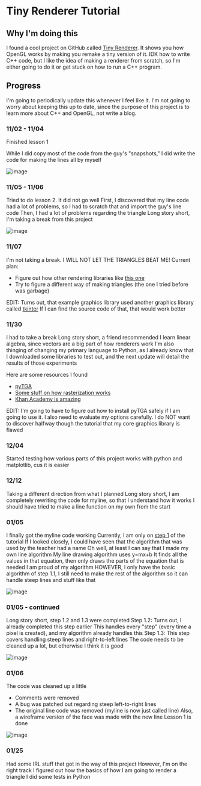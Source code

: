 # Tiny Renderer Tutorial

## Why I'm doing this

I found a cool project on GitHub called [Tiny Renderer](https://github.com/ssloy/tinyrenderer). It shows you how OpenGL works by making you remake a tiny version of it. IDK how to write C++ code, but I like the idea of making a renderer from scratch, so I'm either going to do it or get stuck on how to run a C++ program.

## Progress

I'm going to periodically update this whenever I feel like it. I'm not going to worry about keeping this up to date, since the purpose of this project is to learn more about C++ and OpenGL, not write a blog.

### 11/02 - 11/04

Finished lesson 1

While I did copy most of the code from the guy's "snapshots," I did write the code for making the lines all by myself

![image](display/lesson1_wireframe.tga)

### 11/05 - 11/06

Tried to do lesson 2. It did not go well
First, I discovered that my line code had a lot of problems, so I had to scratch that and import the guy's line code
Then, I had a lot of problems regarding the triangle
Long story short, I'm taking a break from this project

![image](display/lesson2_failedtriangles.tga)

### 11/07

I'm not taking a break. I WILL NOT LET THE TRIANGLES BEAT ME!
Current plan:
- Figure out how other rendering libraries like [this one](https://www.rose-hulman.edu/class/csse/resources/Python/ZelleGraphics.html)
- Try to figure a different way of making triangles (the one I tried before was garbage)

EDIT: Turns out, that example graphics library used another graphics library called [tkinter](https://realpython.com/python-gui-tkinter/)
      If I can find the source code of that, that would work better

### 11/30

I had to take a break
Long story short, a friend recommended I learn linear algebra, since vectors are a big part of how renderers work
I'm also thinging of changing my primary language to Python, as I already know that
I downloaded some libraries to test out, and the next update will detail the results of those experiments

Here are some resources I found
- [pyTGA](https://github.com/MircoT/pyTGA)
- [Some stuff on how rasterization works](https://www.scratchapixel.com/lessons/3d-basic-rendering/rasterization-practical-implementation/projection-stage.html)
- [Khan Academy is amazing](https://www.khanacademy.org/math/linear-algebra/vectors-and-spaces/vectors/v/linear-algebra-parametric-representations-of-lines)

EDIT: I'm going to have to figure out how to install pyTGA safely if I am going to use it. I also need to evaluate my options carefully. I do NOT want to discover halfway though the tutorial that my core graphics library is flawed

### 12/04

Started testing how various parts of this project works with python and matplotlib, cus it is easier

### 12/12

Taking a different direction from what I planned
Long story short, I am completely rewriting the code for myline, so that I understand how it works
I should have tried to make a line function on my own from the start

### 01/05

I finally got the myline code working
Currently, I am only on [step 1](https://github.com/ssloy/tinyrenderer/wiki/Lesson-1:-Bresenham%E2%80%99s-Line-Drawing-Algorithm) of the tutorial
If I looked closely, I could have seen that the algorithm that was used by the teacher had a name
Oh well, at least I can say that I made my own line algorithm
My line drawing algorithm uses y=mx+b
It finds all the values in that equation, then only draws the parts of the equation that is needed
I am proud of my algorithm
HOWEVER, I only have the basic algorithm of step 1.1, I still need to make the rest of the algorithm so it can handle steep lines and stuff like that

![image](display/lesson1_successfulstart.tga)

### 01/05 - continued

Long story short, step 1.2 and 1.3 were completed
Step 1.2:
    Turns out, I already completed this step earlier
    This handles every "step" (every time a pixel is created), and my algorithm already handles this
Step 1.3:
    This step covers handling steep lines and right-to-left lines
The code needs to be cleaned up a lot, but otherwise I think it is good

![image](display/lesson1_step2and3.tga)

### 01/06

The code was cleaned up a little 
- Comments were removed
- A bug was patched out regarding steep left-to-right lines
- The original line code was removed (myline is now just called line)
Also, a wireframe version of the face was made with the new line
Lesson 1 is done

![image](display/lesson1_newwireframe.tga)

### 01/25

Had some IRL stuff that got in the way of this project
However, I'm on the right track
I figured out how the basics of how I am going to render a triangle
I did some tests in Python
